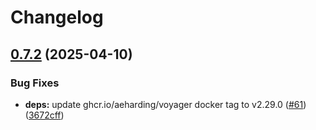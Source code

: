 # Changelog

## [0.7.2](https://github.com/mikemrm/charts/compare/voyager-v0.7.1...voyager-v0.7.2) (2025-04-10)


### Bug Fixes

* **deps:** update ghcr.io/aeharding/voyager docker tag to v2.29.0 ([#61](https://github.com/mikemrm/charts/issues/61)) ([3672cff](https://github.com/mikemrm/charts/commit/3672cffc92fe321cbb77fb90fdff721a82d85ea5))
